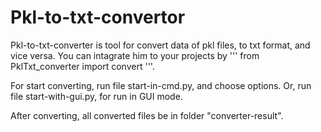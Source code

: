 # Pkl-to-txt-convertor
Pkl-to-txt-converter is tool for convert data of pkl files, to txt format, and vice versa. You can intagrate him to your projects by '''
from PklTxt_converter import convert
'''.

For start converting, run file start-in-cmd.py, and choose options. Or, run file start-with-gui.py, for run in GUI mode.

After converting, all converted files be in folder "converter-result".